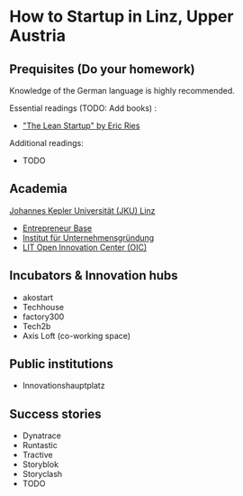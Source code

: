 # How to Startup in Linz, Upper Austria

## Prequisites (Do your homework)

Knowledge of the German language is highly recommended.

Essential readings (TODO: Add books) : 

- ["The Lean Startup" by Eric Ries](http://theleanstartup.com/)

Additional readings:

- TODO

## Academia

[Johannes Kepler Universität (JKU) Linz](https://www.jku.at/)

- [Entrepreneur Base](https://www.jku.at/gruenden-innovation/)
- [Institut für Unternehmensgründung](https://www.jku.at/institut-fuer-unternehmensgruendung-und-unternehmensentwicklung/)
- [LIT Open Innovation Center (OIC)](https://www.jku.at/linz-institute-of-technology/das-lit/lit-open-innovation-center/)

## Incubators & Innovation hubs

- akostart
- Techhouse
- factory300
- Tech2b
- Axis Loft (co-working space)

## Public institutions

- Innovationshauptplatz


## Success stories

- Dynatrace
- Runtastic
- Tractive
- Storyblok
- Storyclash
- TODO


